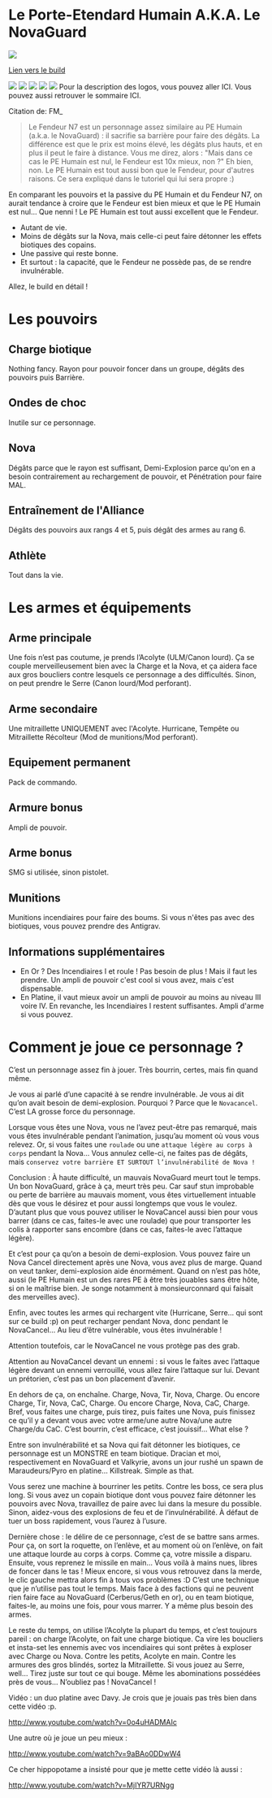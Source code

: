 Le Porte-Etendard Humain A.K.A. Le NovaGuard
============================================


<img src="http://i.imgur.com/ZK0NvCC.png" />

[Lien vers le build](http://kalence.drupalgardens.com/me3-builder#62!2309575!4802565!34L54362!G.0EGK)

<img src="https://raw.githubusercontent.com/tst2005/me3/master/static/img/logo1-or-et-platine.png" />
<img src="https://raw.githubusercontent.com/tst2005/me3/master/static/img/logo2-3etoiles.png" />
<img src="https://raw.githubusercontent.com/tst2005/me3/master/static/img/logo3-jaune.png" />
<img src="https://raw.githubusercontent.com/tst2005/me3/master/static/img/logo4-2etoiles.png" />
<img src="https://raw.githubusercontent.com/tst2005/me3/master/static/img/logo5-1etoile.png" />
Pour la description des logos, vous pouvez aller ICI. Vous pouvez aussi retrouver le sommaire ICI.

Citation de: FM_
> Le Fendeur N7 est un personnage assez similaire au PE Humain (a.k.a. le NovaGuard) : il sacrifie sa barrière pour faire des dégâts. La différence est que le prix est moins élevé, les dégâts plus hauts, et en plus il peut le faire à distance. Vous me direz, alors : "Mais dans ce cas le PE Humain est nul, le Fendeur est 10x mieux, non ?" Eh bien, non. Le PE Humain est tout aussi bon que le Fendeur, pour d'autres raisons. Ce sera expliqué dans le tutoriel qui lui sera propre :)

En comparant les pouvoirs et la passive du PE Humain et du Fendeur N7, on aurait tendance à croire que le Fendeur est bien mieux et que le PE Humain est nul… Que nenni ! Le PE Humain est tout aussi excellent que le Fendeur.

 * Autant de vie.
 * Moins de dégâts sur la Nova, mais celle-ci peut faire détonner les effets biotiques des copains.
 * Une passive qui reste bonne.
 * Et surtout : la capacité, que le Fendeur ne possède pas, de se rendre invulnérable.

Allez, le build en détail !


Les pouvoirs
============

## Charge biotique

Nothing fancy. Rayon pour pouvoir foncer dans un groupe, dégâts des pouvoirs puis Barrière.

## Ondes de choc

Inutile sur ce personnage.

## Nova

Dégâts parce que le rayon est suffisant, Demi-Explosion parce qu'on en a besoin contrairement au rechargement de pouvoir, et Pénétration pour faire MAL.

## Entraînement de l'Alliance

Dégâts des pouvoirs aux rangs 4 et 5, puis dégât des armes au rang 6.

## Athlète

Tout dans la vie.

Les armes et équipements
========================

## Arme principale

Une fois n’est pas coutume, je prends l’Acolyte (ULM/Canon lourd). Ça se couple merveilleusement bien avec la Charge et la Nova, et ça aidera face aux gros boucliers contre lesquels ce personnage a des difficultés.
Sinon, on peut prendre le Serre (Canon lourd/Mod perforant).

## Arme secondaire

Une mitraillette UNIQUEMENT avec l'Acolyte. Hurricane, Tempête ou Mitraillette Récolteur (Mod de munitions/Mod perforant).

## Equipement permanent

Pack de commando.

## Armure bonus

Ampli de pouvoir.

## Arme bonus

SMG si utilisée, sinon pistolet.

## Munitions

Munitions incendiaires pour faire des boums. Si vous n'êtes pas avec des biotiques, vous pouvez prendre des Antigrav.

## Informations supplémentaires

 * En Or ? Des Incendiaires I et roule ! Pas besoin de plus ! Mais il faut les prendre. Un ampli de pouvoir c'est cool si vous avez, mais c'est dispensable.
 * En Platine, il vaut mieux avoir un ampli de pouvoir au moins au niveau III voire IV. En revanche, les Incendiaires I restent suffisantes. Ampli d'arme si vous pouvez. 

Comment je joue ce personnage ?
===============================


C’est un personnage assez fin à jouer. Très bourrin, certes, mais fin quand même.

Je vous ai parlé d’une capacité à se rendre invulnérable. Je vous ai dit qu’on avait besoin de demi-explosion. Pourquoi ?
Parce que le `Novacancel`. C’est LA grosse force du personnage.

Lorsque vous êtes une Nova, vous ne l’avez peut-être pas remarqué, mais vous êtes invulnérable pendant l’animation, jusqu’au moment où vous vous relevez. Or, si vous faites une `roulade` ou une `attaque légère au corps à corps` pendant la Nova… Vous annulez celle-ci, ne faites pas de dégâts, mais `conservez votre barrière ET SURTOUT l’invulnérabilité de Nova !`

Conclusion : À haute difficulté, un mauvais NovaGuard meurt tout le temps. Un bon NovaGuard, grâce à ça, meurt très peu.
Car sauf stun improbable ou perte de barrière au mauvais moment, vous êtes virtuellement intuable dès que vous le désirez et pour aussi longtemps que vous le voulez. D’autant plus que vous pouvez utiliser le NovaCancel aussi bien pour vous barrer (dans ce cas, faites-le avec une roulade) que pour transporter les colis à rapporter sans encombre (dans ce cas, faites-le avec l’attaque légère).

Et c’est pour ça qu’on a besoin de demi-explosion. Vous pouvez faire un Nova Cancel directement après une Nova, vous avez plus de marge. Quand on veut tanker, demi-explosion aide énormément. Quand on n’est pas hôte, aussi (le PE Humain est un des rares PE à être très jouables sans être hôte, si on le maîtrise bien. Je songe notamment à monsieurconnard qui faisait des merveilles avec).

Enfin, avec toutes les armes qui rechargent vite (Hurricane, Serre… qui sont sur ce build :p) on peut recharger pendant Nova, donc pendant le NovaCancel… Au lieu d’être vulnérable, vous êtes invulnérable !

Attention toutefois, car le NovaCancel ne vous protège pas des grab.

Attention au NovaCancel devant un ennemi : si vous le faites avec l’attaque légère devant un ennemi verrouillé, vous allez faire l’attaque sur lui. Devant un prétorien, c’est pas un bon placement d’avenir.

En dehors de ça, on enchaîne. Charge, Nova, Tir, Nova, Charge. Ou encore Charge, Tir, Nova, CaC, Charge. Ou encore Charge, Nova, CaC, Charge. Bref, vous faites une charge, puis tirez, puis faites une Nova, puis finissez ce qu’il y a devant vous avec votre arme/une autre Nova/une autre Charge/du CaC.
C’est bourrin, c’est efficace, c’est jouissif… What else ?

Entre son invulnérabilité et sa Nova qui fait détonner les biotiques, ce personnage est un MONSTRE en team biotique. Dracian et moi, respectivement en NovaGuard et Valkyrie, avons un jour rushé un spawn de Maraudeurs/Pyro en platine… Killstreak. Simple as that.

Vous serez une machine à bourriner les petits. Contre les boss, ce sera plus long. Si vous avez un copain biotique dont vous pouvez faire détonner les pouvoirs avec Nova, travaillez de paire avec lui dans la mesure du possible. Sinon, aidez-vous des explosions de feu et de l’invulnérabilité. À défaut de tuer un boss rapidement, vous l’aurez à l’usure.

Dernière chose : le délire de ce personnage, c’est de se battre sans armes. Pour ça, on sort la roquette, on l’enlève, et au moment où on l’enlève, on fait une attaque lourde au corps à corps. Comme ça, votre missile a disparu. Ensuite, vous reprenez le missile en main… Vous voilà à mains nues, libres de foncer dans le tas ! Mieux encore, si vous vous retrouvez dans la merde, le clic gauche mettra alors fin à tous vos problèmes :D
C’est une technique que je n’utilise pas tout le temps. Mais face à des factions qui ne peuvent rien faire face au NovaGuard (Cerberus/Geth en or), ou en team biotique, faites-le, au moins une fois, pour vous marrer. Y a même plus besoin des armes.

Le reste du temps, on utilise l’Acolyte la plupart du temps, et c’est toujours pareil : on charge l’Acolyte, on fait une charge biotique. Ca vire les boucliers et insta-set les ennemis avec vos incendiaires qui sont prêtes à exploser avec Charge ou Nova. Contre les petits, Acolyte en main. Contre les armures des gros blindés, sortez la Mitraillette.
Si vous jouez au Serre, well… Tirez juste sur tout ce qui bouge. Même les abominations possédées près de vous… N’oubliez pas ! NovaCancel !

Vidéo : un duo platine avec Davy. Je crois que je jouais pas très bien dans cette vidéo :p.

http://www.youtube.com/watch?v=0o4uHADMAIc

Une autre où je joue un peu mieux :

http://www.youtube.com/watch?v=9aBAo0DDwW4

Ce cher hippopotame a insisté pour que je mette cette vidéo là aussi : 

http://www.youtube.com/watch?v=MjIYR7URNgg
